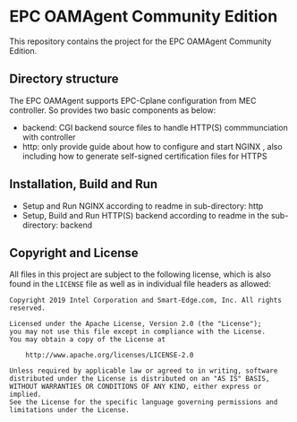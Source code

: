 # EPC OAMAgent Community Edition

This repository contains the project for the EPC OAMAgent Community Edition.

## Directory structure

The EPC OAMAgent supports EPC-Cplane configuration from MEC controller. So provides two basic components as below:

- backend: CGI backend source files to handle HTTP(S) commmunciation with controller
- http: only provide guide about how to configure and start NGINX , also including how to generate self-signed certification files for HTTPS

## Installation, Build and Run

- Setup and Run NGINX according to readme in sub-directory: http
- Setup, Build and Run HTTP(S) backend according to readme in the sub-directory: backend


## Copyright and License

All files in this project are subject to the following license, which is also found in the `LICENSE` file as well as in individual file headers as allowed:

```text
Copyright 2019 Intel Corporation and Smart-Edge.com, Inc. All rights reserved.

Licensed under the Apache License, Version 2.0 (the "License");
you may not use this file except in compliance with the License.
You may obtain a copy of the License at

    http://www.apache.org/licenses/LICENSE-2.0

Unless required by applicable law or agreed to in writing, software
distributed under the License is distributed on an "AS IS" BASIS,
WITHOUT WARRANTIES OR CONDITIONS OF ANY KIND, either express or implied.
See the License for the specific language governing permissions and
limitations under the License.
